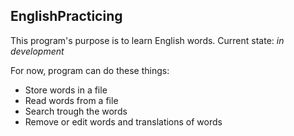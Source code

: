 ## EnglishPracticing
This program's purpose is to learn English words.
Current state: _in development_

For now, program can do these things:
* Store words in a file
* Read words from a file
* Search trough the words
* Remove or edit words and translations of words
